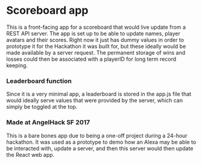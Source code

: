 # Scoreboard app

This is a front-facing app for a scoreboard that would live update from a REST API server.  The app is set up to be able to update
names, player avatars and their scores.  Right now it just has dummy values in order to prototype it for the Hackathon it was built for,
but these ideally would be made available by a server request.  The permanent storage of wins and losses could then be associated with a
playerID for long term record keeping.

### Leaderboard function

Since it is a very minimal app, a leaderboard is stored in the app.js file that would ideally serve values that were provided by the server, which can simply be toggled at the top.

### Made at AngelHack SF 2017

This is a bare bones app due to being a one-off project during a 24-hour hackathon.  It was used as a prototype to demo how an Alexa may
be able to be interacted with, update a server, and then this server would then update the React web app.
